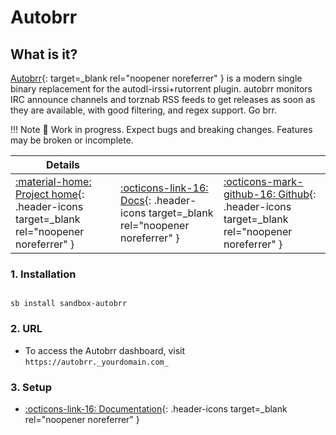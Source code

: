 # Autobrr

## What is it?

[Autobrr](https://autobrr.com/){: target=_blank rel="noopener noreferrer" } is a modern single binary replacement for the autodl-irssi+rutorrent plugin.
autobrr monitors IRC announce channels and torznab RSS feeds to get releases as soon as they are available, with good filtering, and regex support. Go brr.

!!! Note
      📢 Work in progress. Expect bugs and breaking changes. Features may be broken or incomplete.

| Details     |             |             |
|-------------|-------------|-------------|
| [:material-home: Project home](https://autobrr.com/){: .header-icons target=_blank rel="noopener noreferrer" } | [:octicons-link-16: Docs](https://autobrr.com/configuration/indexers/){: .header-icons target=_blank rel="noopener noreferrer" } | [:octicons-mark-github-16: Github](https://github.com/autobrr/autobrr){: .header-icons target=_blank rel="noopener noreferrer" }|

### 1. Installation

``` shell

sb install sandbox-autobrr

```

### 2. URL

- To access the Autobrr dashboard, visit `https://autobrr._yourdomain.com_`

### 3. Setup

- [:octicons-link-16: Documentation](https://autobrr.com/configuration/indexers){: .header-icons target=_blank rel="noopener noreferrer" }
